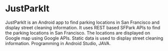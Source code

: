# JustParkIt
JustParkIt is an Android app to find parking locations in San Francisco and display street cleaning information.
It uses REST based SFPark APIs to find the parking locations in San Francisco. The locations are displayed on Google map using Google APIs.
Static data is used to display street cleaning information.
Programming in Android Studio, JAVA.
